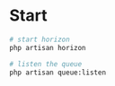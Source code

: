 # Start
```bash
# start horizon
php artisan horizon

# listen the queue 
php artisan queue:listen
```